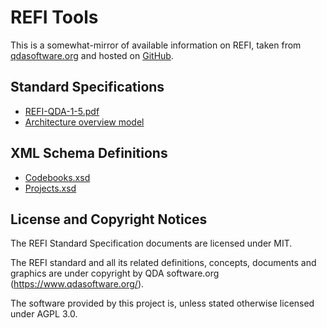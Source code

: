 # REFI Tools
This is a somewhat-mirror of available information on REFI, taken from [qdasoftware.org](https://www.qdasoftware.org/) 
and hosted on [GitHub](https://github.com/openqda/refi-tools).

## Standard Specifications
- [REFI-QDA-1-5.pdf](./standard/REFI-QDA-1-5.pdf)
- [Architecture overview model](./standard/overview.png)

## XML Schema Definitions
- [Codebooks.xsd](./schemas/codebook/v1.0/Codebook.xsd)
- [Projects.xsd](./schemas/project/v1.0/Project.xsd)

## License and Copyright Notices
The REFI Standard Specification documents are licensed under MIT.

The REFI standard and all its related definitions, concepts, documents and graphics are under copyright
by QDA software.org (https://www.qdasoftware.org/).

The software provided by this project is, unless stated otherwise licensed under AGPL 3.0.
